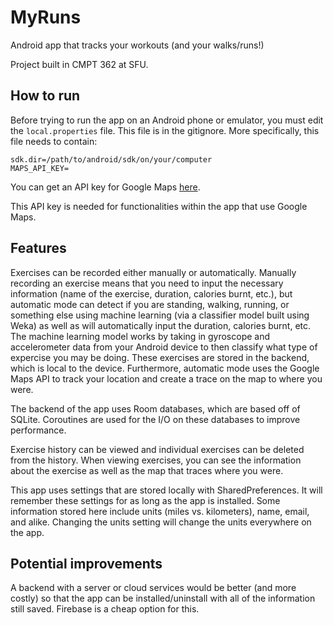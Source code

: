 # MyRuns

Android app that tracks your workouts (and your walks/runs!)

Project built in CMPT 362 at SFU.

## How to run

Before trying to run the app on an Android phone or emulator, you must 
edit the `local.properties` file. This file is in the gitignore. More 
specifically, this file needs to contain:

```
sdk.dir=/path/to/android/sdk/on/your/computer
MAPS_API_KEY=   
```

You can get an API key for Google Maps 
[here](https://developers.google.com/maps/documentation/android-sdk/get-api-key).

This API key is needed for functionalities within the app that use Google 
Maps.

## Features

Exercises can be recorded either manually or automatically. Manually recording an exercise means that you need to input the necessary information (name of the exercise, duration, calories burnt, etc.), but automatic mode can detect if you are 
standing, walking, running, or something else using machine learning (via a classifier model built using Weka) as well as will automatically input the duration, calories burnt, etc. The machine learning model works by taking in gyroscope and 
accelerometer data from your Android device to then classify what type of expercise you may be doing. These exercises are stored in the backend, which is local to the 
device. Furthermore, automatic mode uses the Google Maps API to track your location and create a trace on the map to where you were.

The backend of the app uses Room databases, which are based off of SQLite. Coroutines are used for the I/O on these databases to improve performance.

Exercise history can be viewed and individual exercises can be deleted from the history. When viewing exercises, you can see the information about the exercise as well as the map that traces where you were.

This app uses settings that are stored locally with SharedPreferences. It 
will remember these settings for as long as the app is installed. Some 
information stored here include units (miles vs. kilometers), name, email, 
and alike. Changing the units setting will change the units everywhere on 
the app.

## Potential improvements

A backend with a server or cloud services would be better (and more costly) so that the app can be installed/uninstall with all of the information still saved. Firebase is a cheap option for this.
